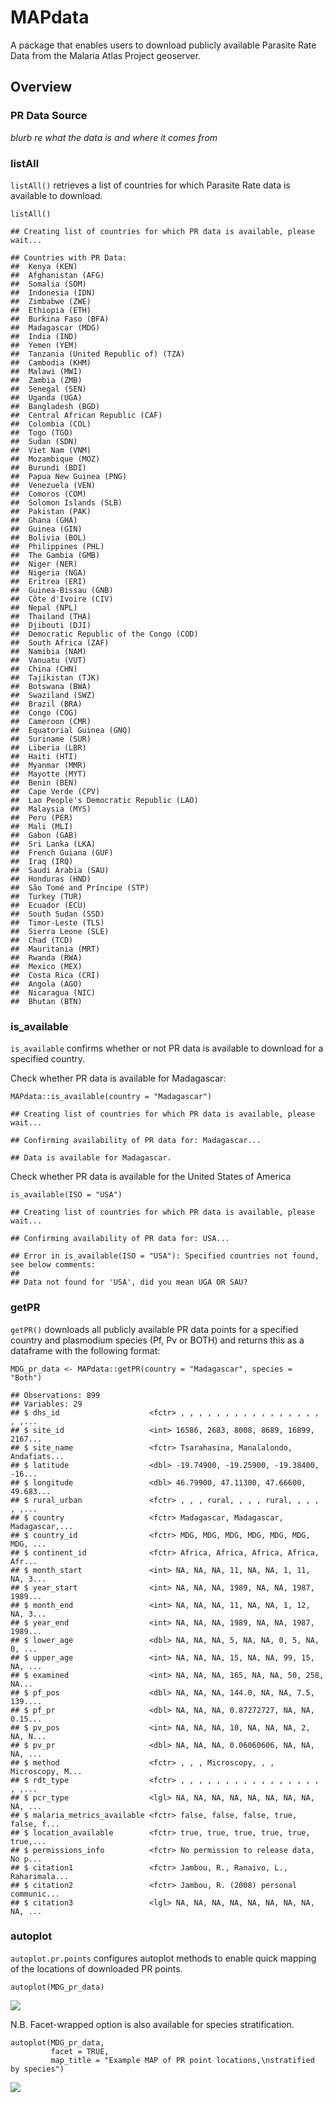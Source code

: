 MAPdata
=======

A package that enables users to download publicly available Parasite
Rate Data from the Malaria Atlas Project geoserver.

Overview
--------

### PR Data Source

*blurb re what the data is and where it comes from*

### listAll

`listAll()` retrieves a list of countries for which Parasite Rate data
is available to download.

    listAll()

    ## Creating list of countries for which PR data is available, please wait...

    ## Countries with PR Data: 
    ##  Kenya (KEN) 
    ##  Afghanistan (AFG) 
    ##  Somalia (SOM) 
    ##  Indonesia (IDN) 
    ##  Zimbabwe (ZWE) 
    ##  Ethiopia (ETH) 
    ##  Burkina Faso (BFA) 
    ##  Madagascar (MDG) 
    ##  India (IND) 
    ##  Yemen (YEM) 
    ##  Tanzania (United Republic of) (TZA) 
    ##  Cambodia (KHM) 
    ##  Malawi (MWI) 
    ##  Zambia (ZMB) 
    ##  Senegal (SEN) 
    ##  Uganda (UGA) 
    ##  Bangladesh (BGD) 
    ##  Central African Republic (CAF) 
    ##  Colombia (COL) 
    ##  Togo (TGO) 
    ##  Sudan (SDN) 
    ##  Viet Nam (VNM) 
    ##  Mozambique (MOZ) 
    ##  Burundi (BDI) 
    ##  Papua New Guinea (PNG) 
    ##  Venezuela (VEN) 
    ##  Comoros (COM) 
    ##  Solomon Islands (SLB) 
    ##  Pakistan (PAK) 
    ##  Ghana (GHA) 
    ##  Guinea (GIN) 
    ##  Bolivia (BOL) 
    ##  Philippines (PHL) 
    ##  The Gambia (GMB) 
    ##  Niger (NER) 
    ##  Nigeria (NGA) 
    ##  Eritrea (ERI) 
    ##  Guinea-Bissau (GNB) 
    ##  Côte d'Ivoire (CIV) 
    ##  Nepal (NPL) 
    ##  Thailand (THA) 
    ##  Djibouti (DJI) 
    ##  Democratic Republic of the Congo (COD) 
    ##  South Africa (ZAF) 
    ##  Namibia (NAM) 
    ##  Vanuatu (VUT) 
    ##  China (CHN) 
    ##  Tajikistan (TJK) 
    ##  Botswana (BWA) 
    ##  Swaziland (SWZ) 
    ##  Brazil (BRA) 
    ##  Congo (COG) 
    ##  Cameroon (CMR) 
    ##  Equatorial Guinea (GNQ) 
    ##  Suriname (SUR) 
    ##  Liberia (LBR) 
    ##  Haiti (HTI) 
    ##  Myanmar (MMR) 
    ##  Mayotte (MYT) 
    ##  Benin (BEN) 
    ##  Cape Verde (CPV) 
    ##  Lao People's Democratic Republic (LAO) 
    ##  Malaysia (MYS) 
    ##  Peru (PER) 
    ##  Mali (MLI) 
    ##  Gabon (GAB) 
    ##  Sri Lanka (LKA) 
    ##  French Guiana (GUF) 
    ##  Iraq (IRQ) 
    ##  Saudi Arabia (SAU) 
    ##  Honduras (HND) 
    ##  São Tomé and Príncipe (STP) 
    ##  Turkey (TUR) 
    ##  Ecuador (ECU) 
    ##  South Sudan (SSD) 
    ##  Timor-Leste (TLS) 
    ##  Sierra Leone (SLE) 
    ##  Chad (TCD) 
    ##  Mauritania (MRT) 
    ##  Rwanda (RWA) 
    ##  Mexico (MEX) 
    ##  Costa Rica (CRI) 
    ##  Angola (AGO) 
    ##  Nicaragua (NIC) 
    ##  Bhutan (BTN)

### is\_available

`is_available` confirms whether or not PR data is available to download
for a specified country.

Check whether PR data is available for Madagascar:

    MAPdata::is_available(country = "Madagascar")

    ## Creating list of countries for which PR data is available, please wait...

    ## Confirming availability of PR data for: Madagascar...

    ## Data is available for Madagascar.

Check whether PR data is available for the United States of America

    is_available(ISO = "USA")

    ## Creating list of countries for which PR data is available, please wait...

    ## Confirming availability of PR data for: USA...

    ## Error in is_available(ISO = "USA"): Specified countries not found, see below comments: 
    ##  
    ## Data not found for 'USA', did you mean UGA OR SAU?

### getPR

`getPR()` downloads all publicly available PR data points for a
specified country and plasmodium species (Pf, Pv or BOTH) and returns
this as a dataframe with the following format:

    MDG_pr_data <- MAPdata::getPR(country = "Madagascar", species = "Both")

    ## Observations: 899
    ## Variables: 29
    ## $ dhs_id                    <fctr> , , , , , , , , , , , , , , , , , ,...
    ## $ site_id                   <int> 16586, 2683, 8008, 8689, 16899, 2167...
    ## $ site_name                 <fctr> Tsarahasina, Manalalondo, Andafiats...
    ## $ latitude                  <dbl> -19.74900, -19.25900, -19.38400, -16...
    ## $ longitude                 <dbl> 46.79900, 47.11300, 47.66600, 49.683...
    ## $ rural_urban               <fctr> , , , rural, , , , rural, , , , , ,...
    ## $ country                   <fctr> Madagascar, Madagascar, Madagascar,...
    ## $ country_id                <fctr> MDG, MDG, MDG, MDG, MDG, MDG, MDG, ...
    ## $ continent_id              <fctr> Africa, Africa, Africa, Africa, Afr...
    ## $ month_start               <int> NA, NA, NA, 11, NA, NA, 1, 11, NA, 3...
    ## $ year_start                <int> NA, NA, NA, 1989, NA, NA, 1987, 1989...
    ## $ month_end                 <int> NA, NA, NA, 11, NA, NA, 1, 12, NA, 3...
    ## $ year_end                  <int> NA, NA, NA, 1989, NA, NA, 1987, 1989...
    ## $ lower_age                 <dbl> NA, NA, NA, 5, NA, NA, 0, 5, NA, 0, ...
    ## $ upper_age                 <int> NA, NA, NA, 15, NA, NA, 99, 15, NA, ...
    ## $ examined                  <int> NA, NA, NA, 165, NA, NA, 50, 258, NA...
    ## $ pf_pos                    <dbl> NA, NA, NA, 144.0, NA, NA, 7.5, 139....
    ## $ pf_pr                     <dbl> NA, NA, NA, 0.87272727, NA, NA, 0.15...
    ## $ pv_pos                    <int> NA, NA, NA, 10, NA, NA, NA, 2, NA, N...
    ## $ pv_pr                     <dbl> NA, NA, NA, 0.06060606, NA, NA, NA, ...
    ## $ method                    <fctr> , , , Microscopy, , , Microscopy, M...
    ## $ rdt_type                  <fctr> , , , , , , , , , , , , , , , , , ,...
    ## $ pcr_type                  <lgl> NA, NA, NA, NA, NA, NA, NA, NA, NA, ...
    ## $ malaria_metrics_available <fctr> false, false, false, true, false, f...
    ## $ location_available        <fctr> true, true, true, true, true, true,...
    ## $ permissions_info          <fctr> No permission to release data, No p...
    ## $ citation1                 <fctr> Jambou, R., Ranaivo, L., Raharimala...
    ## $ citation2                 <fctr> Jambou, R. (2008) personal communic...
    ## $ citation3                 <lgl> NA, NA, NA, NA, NA, NA, NA, NA, NA, ...

### autoplot

`autoplot.pr.points` configures autoplot methods to enable quick mapping
of the locations of downloaded PR points.

    autoplot(MDG_pr_data)

![](README_files/figure-markdown_strict/unnamed-chunk-7-1.png)

N.B. Facet-wrapped option is also available for species stratification.

    autoplot(MDG_pr_data,
             facet = TRUE,
             map_title = "Example MAP of PR point locations,\nstratified by species")

![](README_files/figure-markdown_strict/unnamed-chunk-8-1.png)
